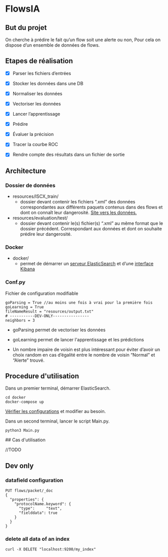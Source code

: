 # FlowsIA
## But du projet

On cherche à prédire le fait qu’un flow soit une alerte ou non, Pour cela on dispose d’un ensemble de données de flows.

## Etapes de réalisation

- [x] Parser les fichiers d’entrées
- [x] Stocker les données dans une DB
- [x] Normaliser les données
- [x] Vectoriser les données
- [x] Lancer l’apprentissage
- [x] Prédire
- [x] Évaluer la précision
- [x] Tracer la courbe ROC
- [x] Rendre compte des résultats dans un fichier de sortie


## Architecture

### Dossier de données
- resources/ISCX_train/
  - dossier devant contenir les fichiers “.xml” des données correspondantes aux différents paquets contenus dans des flows et dont on connaît leur dangerosité. [Site vers les données.](https://www.unb.ca/cic/datasets/index.html)
- resources/evaluation/test/
  - dossier devant contenir le(s) fichier(s) “.xml” au même format que le dossier précédent. Correspondant aux données et dont on souhaite prédire leur dangerosité.

### Docker
- docker/
  - permet de démarrer un [serveur ElasticSearch](http://localhost:9200) et d’une [interface Kibana](http://localhost:5601)

### Conf.py

Fichier de configuration modifiable
````
goParsing = True //au moins une fois à vrai pour la première fois
goLearning = True
fileNameResult = "resources/output.txt"
# -----------DEV-ONLY----------------
neighbors = 3
````
- goParsing permet de vectoriser les données
- goLearning permet de lancer l'apprentissage et les prédictions

- Un nombre impaire de voisin est plus intéressant pour éviter d’avoir un choix random en cas d’égalité entre le nombre de voisin “Normal” et “Alerte” trouvé.

## Procedure d'utilisation

Dans un premier terminal, démarrer ElasticSearch.
````
cd docker
docker-compose up
````

[Vérifier les configurations](#confpy) et modifier au besoin.


Dans un second terminal, lancer le script Main.py.
````
python3 Main.py
````

## Cas d'utilisation

//TODO


## Dev only
### datafield configuration
````
PUT flows/packet/_doc
{
  "properties": {
    "protocolName.keyword": {
      "type":     "text",
      "fielddata": true
    }
  }
}
````

### delete all data of an index
````
curl -X DELETE "localhost:9200/my_index"
````
